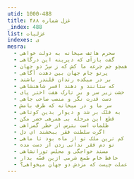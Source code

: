 ```yaml
---
utid: 1000-488
title: غزل شماره ۴۸۸
_index: 488
list: غزلیات
indexes: ی
mesra:
  - سحرم هاتف میخانه به دولت خواهی
  - گفت بازآی که دیرینه این درگاهی
  - همچو جم جرعه ما کش که ز سِرّ دو جهان
  - پرتو جام جهان بین دهدت آگاهی
  - بر در میکده رندان قلندر باشند
  - که ستانند و دهند افسر شاهنشاهی
  - خشت زیر سر و بر تارک هفت اختر پای
  - دست قدرت نگر و منصب صاحب جاهی
  - سر ما و در میخانه که طرف بامش
  - به فلک بر شد و دیوار بدین کوتاهی
  - قطع این مرحله بی همرهی خضر مکن
  - ظلمات است بترس از خطر گمراهی
  - اگرت سلطنت فقر ببخشند ای دل
  - کم ترین ملک تو از ماه بود تا ماهی
  - تو دم فقر ندانی زدن از دست مده
  - مسند خواجگی و مجلس تورانشاهی
  - حافظ خام طمع شرمی ازین قصّه بدار
  - عملت چیست که مزدش دو جهان میخواهی؟
---
```

